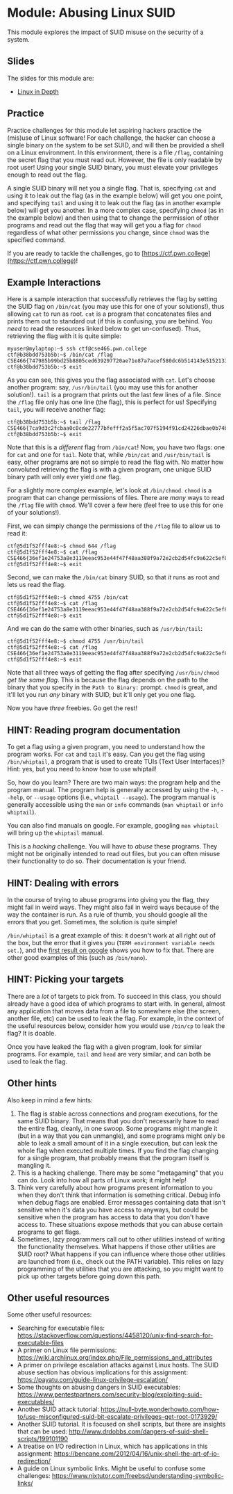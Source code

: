 # Module: Abusing Linux SUID

This module explores the impact of SUID misuse on the security of a system.

## Slides

The slides for this module are:

- [Linux in Depth](https://docs.google.com/presentation/d/1fdQ4fBVKmWpyNIp0PDAJ4WUsCjYaCA37mkUxdW7tRl8/edit#slide=id.p)

## Practice

Practice challenges for this module let aspiring hackers practice the (mis)use of Linux software!
For each challenge, the hacker can choose a single binary on the system to be set SUID, and will then be provided a shell on a Linux environment.
In this environment, there is a file `/flag`, containing the secret flag that you must read out.
However, the file is only readable by root user!
Using your single SUID binary, you must elevate your privileges enough to read out the flag.

A single SUID binary will net you a single flag.
That is, specifying `cat` and using it to leak out the flag (as in the example below) will get you one point, and specifying `tail` and using it to leak out the flag (as in another example below) will get you another.
In a more complex case, specifying `chmod` (as in the example below) and then using that to change the permission of other programs and read out the flag that way will get you a flag for `chmod` regardless of what other permissions you change, since `chmod` was the specified command.

If you are ready to tackle the challenges, go to [https://ctf.pwn.college](https://ctf.pwn.college)!

## Example Interactions

Here is a sample interaction that successfully retrieves the flag by setting the SUID flag on `/bin/cat` (you may use this for one of your solutions!), thus allowing `cat` to run as root.
`cat` is a program that concatenates files and prints them out to standard out (if this is confusing, you are behind. You _need_ to read the resources linked below to get un-confused).
Thus, retrieving the flag with it is quite simple:

```
myuser@mylaptop:~$ ssh ctf@cse466.pwn.college
ctf@b38bdd753b5b:~$ /bin/cat /flag
CSE466{747985b99bd25b8805ced639297720ae71e87a7acef580dc6b514143e5152133}
ctf@b38bdd753b5b:~$ exit
```

As you can see, this gives you the flag associated with `cat`.
Let's choose another program: say, `/usr/bin/tail` (you may use this for another solution!).
`tail` is a program that prints out the last few lines of a file.
Since the `/flag` file only has one line (the flag), this is perfect for us!
Specifying `tail`, you will receive another flag:

```
ctf@b38bdd753b5b:~$ tail /flag
CSE466{7ca9d3c2fcbaa0c0cde22777bfefff2a5f5ac707f5194f91cd24226dbae0b74b}
ctf@b38bdd753b5b:~$ exit
```

Note that this is a _different_ flag from `/bin/cat`!
Now, you have two flags: one for `cat` and one for `tail`.
Note that, while `/bin/cat` and `/usr/bin/tail` is easy, other programs are not so simple to read the flag with.
No matter how convoluted retrieving the flag is with a given program, one unique SUID binary path will only ever yield _one_ flag.

For a slightly more complex example, let's look at `/bin/chmod`.
`chmod` is a program that can change permissions of files.
There are _many_ ways to read the `/flag` file with `chmod`.
We'll cover a few here (feel free to use this for one of your solutions!).

First, we can simply change the permissions of the `/flag` file to allow us to read it:

```
ctf@5d1f52fff4e8:~$ chmod 644 /flag
ctf@5d1f52fff4e8:~$ cat /flag
CSE466{36ef1e24753a8e3119eeac953e44f47f48aa388f9a72e2cb2d54fc9a622c5ef8}
ctf@5d1f52fff4e8:~$ exit
```

Second, we can make the `/bin/cat` binary SUID, so that _it_ runs as root and lets us read the flag.

```
ctf@5d1f52fff4e8:~$ chmod 4755 /bin/cat
ctf@5d1f52fff4e8:~$ cat /flag
CSE466{36ef1e24753a8e3119eeac953e44f47f48aa388f9a72e2cb2d54fc9a622c5ef8}
ctf@5d1f52fff4e8:~$ exit
```

And we can do the same with other binaries, such as `/usr/bin/tail`:

```
ctf@5d1f52fff4e8:~$ chmod 4755 /usr/bin/tail
ctf@5d1f52fff4e8:~$ cat /flag
CSE466{36ef1e24753a8e3119eeac953e44f47f48aa388f9a72e2cb2d54fc9a622c5ef8}
ctf@5d1f52fff4e8:~$ exit
```

Note that all three ways of getting the flag after specifying `/usr/bin/chmod` _get the same flag_.
This is because the flag depends on the path to the binary that you specify in the `Path to Binary:` prompt.
`chmod` is great, and it'll let you run _any_ binary with SUID, but it'll only get you one flag.

Now you have _three_ freebies.
Go get the rest!

## HINT: Reading program documentation

To get a flag using a given program, you need to understand how the program works.
For `cat` and `tail` it's easy.
Can you get the flag using `/bin/whiptail`, a program that is used to create TUIs (Text User Interfaces)?
Hint: yes, but you need to know how to use whiptail!

So, how do you learn?
There are two main ways: the program help and the program manual.
The program help is generally accessed by using the `-h`, `--help`, or `--usage` options (i.e., `whiptail --usage`).
The program manual is generally accessible using the `man` or `info` commands (`man whiptail` or `info whiptail`).

You can also find manuals on google.
For example, googling `man whiptail` will bring up the `whiptail` manual.

This is a _hacking_ challenge. You will have to *abuse* these programs.
They might not be originally intended to read out files, but you can often misuse their functionality to do so.
Their documentation is your friend.

## HINT: Dealing with errors

In the course of trying to abuse programs into giving you the flag, they might fail in weird ways.
They might also fail in weird ways because of the way the container is run.
As a rule of thumb, you should google all the errors that you get.
Sometimes, the solution is quite simple!

`/bin/whiptail` is a great example of this: it doesn't work at all right out of the box, but the error that it gives you (`TERM environment variable needs set.`), and the [first result on google](https://stackoverflow.com/questions/16242025/term-environment-variable-not-set) shows you how to fix that.
There are other good examples of this (such as `/bin/nano`).

## HINT: Picking your targets

There are a _lot_ of targets to pick from.
To succeed in this class, you should already have a good idea of which programs to start with.
In general, almost any application that moves data from a file to somewhere else (the screen, another file, etc) can be used to leak the flag.
For example, in the context of the useful resources below, consider how you would use `/bin/cp` to leak the flag?
It is doable.

Once you have leaked the flag with a given program, look for similar programs.
For example, `tail` and `head` are very similar, and can both be used to leak the flag.

## Other hints

Also keep in mind a few hints:

1. The flag is stable across connections and program executions, for the same SUID binary. That means that you don't necessarily have to read the entire flag, cleanly, in one swoop. Some programs might mangle it (but in a way that you can unmangle), and some programs might only be able to leak a small amount of it in a single execution, but can leak the whole flag when executed multiple times. If you find the flag changing for a single program, that probably means that the program itself is mangling it.
1. This is a hacking challenge. There may be some "metagaming" that you can do. Look into how all parts of Linux work; it might help!
1. Think very carefully about how programs present information to you when they don't think that information is something critical. Debug info when debug flags are enabled. Error messages containing data that isn't sensitive when it's data you have access to anyways, but could be sensitive when the program has access to data that you don't have access to. These situations expose methods that you can abuse certain programs to get flags.
1. Sometimes, lazy programmers call out to other utilities instead of writing the functionality themselves. What happens if those other utilities are SUID root? What happens if you can influence where those other utilities are launched from (i.e., check out the PATH variable). This relies on lazy programming of the utilities that you are attacking, so you might want to pick up other targets before going down this path.

## Other useful resources

Some other useful resources:

- Searching for executable files: https://stackoverflow.com/questions/4458120/unix-find-search-for-executable-files
- A primer on Linux file permissions: https://wiki.archlinux.org/index.php/File_permissions_and_attributes
- A primer on privilege escalation attacks against Linux hosts. The SUID abuse section has obvious implications for this assignment: https://payatu.com/guide-linux-privilege-escalation/
- Some thoughts on abusing dangers in SUID executables: https://www.pentestpartners.com/security-blog/exploiting-suid-executables/
- Another SUID attack tutorial: https://null-byte.wonderhowto.com/how-to/use-misconfigured-suid-bit-escalate-privileges-get-root-0173929/
- Another SUID tutorial. It is focused on shell scripts, but there are insights that can be used: http://www.drdobbs.com/dangers-of-suid-shell-scripts/199101190
- A treatise on I/O redirection in Linux, which has applications in this assignment: https://bencane.com/2012/04/16/unix-shell-the-art-of-io-redirection/
- A guide on Linux symbolic links. Might be useful to confuse some challenges: https://www.nixtutor.com/freebsd/understanding-symbolic-links/
